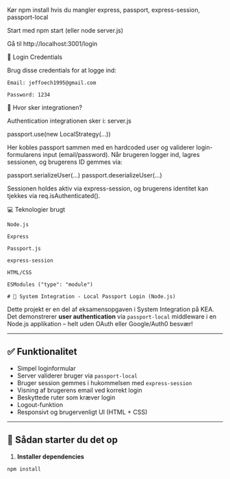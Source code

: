 Kør npm install hvis du mangler express, passport, express-session, passport-local

Start med npm start (eller node server.js)

Gå til http://localhost:3001/login

👤 Login Credentials

Brug disse credentials for at logge ind:

    Email: jeffoech1995@gmail.com

    Password: 1234

🔐 Hvor sker integrationen?

Authentication integrationen sker i: server.js

passport.use(new LocalStrategy(...))

Her kobles passport sammen med en hardcoded user og validerer login-formularens input (email/password). Når brugeren logger ind, lagres sessionen, og brugerens ID gemmes via:

passport.serializeUser(...)
passport.deserializeUser(...)

Sessionen holdes aktiv via express-session, og brugerens identitet kan tjekkes via req.isAuthenticated().

💻 Teknologier brugt

    Node.js

    Express

    Passport.js

    express-session

    HTML/CSS

    ESModules ("type": "module")

    # 🧪 System Integration - Local Passport Login (Node.js)

Dette projekt er en del af eksamensopgaven i System Integration på KEA. Det demonstrerer **user authentication** via `passport-local` middleware i en Node.js applikation – helt uden OAuth eller Google/Auth0 besvær!

---

## ✅ Funktionalitet

- Simpel loginformular
- Server validerer bruger via `passport-local`
- Bruger session gemmes i hukommelsen med `express-session`
- Visning af brugerens email ved korrekt login
- Beskyttede ruter som kræver login
- Logout-funktion
- Responsivt og brugervenligt UI (HTML + CSS)

---

## 🚀 Sådan starter du det op

1. **Installer dependencies**

```bash
npm install
